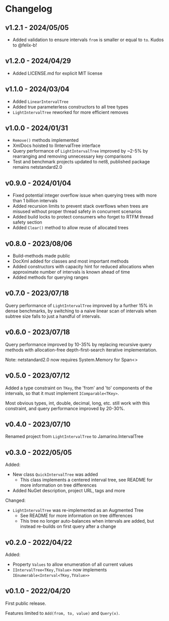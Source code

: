 # Changelog

## v1.2.1 - 2024/05/05

* Added validation to ensure intervals `from` is smaller or equal to `to`. Kudos to @felix-b!

## v1.2.0 - 2024/04/29

* Added LICENSE.md for explicit MIT license

## v1.1.0 - 2024/03/04

* Added `LinearIntervalTree`
* Added true parameterless constructors to all tree types
* `LightIntervalTree` reworked for more efficient removes

## v1.0.0 - 2024/01/31

* `Remove()` methods implemented
* XmlDocs hoisted to IIntervalTree interface
* Query performance of `LightIntervalTree` improved by ~2-5% by rearranging and removing unnecessary key comparisons
* Test and benchmark projects updated to net8, published package remains netstandard2.0

## v0.9.0 - 2024/01/04

* Fixed potential integer overflow issue when querying trees with more than 1 billion intervals
* Added recursion limits to prevent stack overflows when trees are misused without proper thread safety in concurrent scenarios
* Added build locks to protect consumers who forget to RTFM thread safety section
* Added `Clear()` method to allow reuse of allocated trees

## v0.8.0 - 2023/08/06

* Build-methods made public
* DocXml added for classes and most important methods
* Added constructors with capacity hint for reduced allocations when approximate number of intervals is known ahead of time
* Added methods for querying ranges

## v0.7.0 - 2023/07/18

Query performance of `LightIntervalTree` improved by a further 15% in dense benchmarks, by switching to a naive linear scan of intervals when subtree size falls to just a handful of intervals.

## v0.6.0 - 2023/07/18

Query performance improved by 10-35% by replacing recursive query methods with allocation-free depth-first-search iterative implementation.

Note: netstandard2.0 now requires System.Memory for Span<>

## v0.5.0 - 2023/07/12

Added a type constraint on `TKey`, the 'from' and 'to' components of the intervals, so that it must implement `IComparable<TKey>`.

Most obvious types, int, double, decimal, long, etc. still work with this constraint, and query performance improved by 20-30%.

## v0.4.0 - 2023/07/10

Renamed project from `LightIntervalTree` to Jamarino.IntervalTree

## v0.3.0 - 2022/05/05

Added:
* New class `QuickIntervalTree` was added
    * This class implements a centered interval tree, see README for more information on tree differences
* Added NuGet description, project URL, tags and more

Changed:
* `LightIntervalTree` was re-implemented as an Augmented Tree
    * See README for more information on tree differences
    * This tree no longer auto-balances when intervals are added, but instead re-builds on first query after a change

## v0.2.0 - 2022/04/22

Added:
* Property `Values` to allow enumeration of all current values
* `IIntervalTree<TKey,TValue>` now implements `IEnumerable<Interval<TKey,TValue>>`

## v0.1.0 - 2022/04/20

First public release.

Features limited to `Add(from, to, value)` and `Query(x)`.